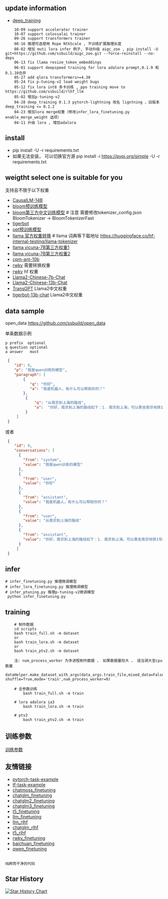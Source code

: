 ## update information
   - [deep_training](https://github.com/ssbuild/deep_training)

```text
    10-09 support accelerator trainer
    10-07 support colossalai trainer
    09-26 support transformers trainer
    08-16 推理可选使用 Rope NtkScale , 不训练扩展推理长度
    08-02 增加 muti lora infer 例子, 手动升级 aigc_zoo , pip install -U git+https://github.com/ssbuild/aigc_zoo.git --force-reinstall --no-deps
    06-13 fix llama resize_token_embeddings
    06-01 support deepspeed training for lora adalora prompt,0.1.9 和 0.1.10合并
    05-27 add qlora transformers>=4.30
    05-24 fix p-tuning-v2 load weight bugs
    05-12 fix lora int8 多卡训练 , ppo training move to https://github.com/ssbuild/rlhf_llm
    05-02 增加p-tuning-v2
    04-28 deep_training 0.1.3 pytorch-lightning 改名 ligntning ，旧版本 deep_training <= 0.1.2
    04-23 增加lora merge权重（修改infer_lora_finetuning.py enable_merge_weight 选项）
    04-11 升级 lora , 增加adalora
```
   

## install
  - pip install -U -r requirements.txt
  - 如果无法安装， 可以切换官方源 pip install -i https://pypi.org/simple -U -r requirements.txt



## weigtht select one is suitable for you
支持且不限于以下权重    
- [CausalLM-14B](https://huggingface.co/CausalLM/14B)
- [bloom预训练模型](https://huggingface.co/bigscience)
- [bloom第三方中文训练模型](https://huggingface.co/Langboat/bloom-6b4-zh)  # 注意 需要修改tokenizer_config.json BloomTokenizer -> BloomTokenizerFast
- [tigerbot](https://huggingface.co/TigerResearch)
- [opt预训练模型](https://huggingface.co/facebook)
- [llama 官方权重转换](https://huggingface.co/decapoda-research) #  llama 词典等下载地址 https://huggingface.co/hf-internal-testing/llama-tokenizer
- [llama vicuna-7B第三方权重1](https://huggingface.co/TheBloke/vicuna-7B-1.1-HF)
- [llama vicuna-7B第三方权重2](https://huggingface.co/Tribbiani/vicuna-7b)
- [cpm-ant-10b](https://huggingface.co/openbmb/cpm-ant-10b)
- [rwkv](https://huggingface.co/BlinkDL) 需要转换权重
- [rwkv](https://huggingface.co/RWKV/rwkv-4-169m-pile) hf 权重
- [Llama2-Chinese-7b-Chat](https://huggingface.co/FlagAlpha/Llama2-Chinese-7b-Chat)
- [Llama2-Chinese-13b-Chat](https://huggingface.co/FlagAlpha/Llama2-Chinese-13b-Chat)
- [TransGPT](https://huggingface.co/DUOMO-Lab/TransGPT-v0) Llama2中文权重
- [tigerbot-13b-chat](https://huggingface.co/TigerResearch/tigerbot-13b-chat) Llama2中文权重

## data sample
   open_data https://github.com/ssbuild/open_data
   
单条数据示例
```text
p prefix  optional
q question optional
a answer   must

```

```json
 {
    "id": 0, 
    "p": "我是qwen训练的模型",
    "paragraph": [
        {
           "q": "你好",
           "a": "我是机器人，有什么可以帮助你的？"
        },
         {
             "q": "从南京到上海的路线",
             "a":  "你好，南京到上海的路线如下：1. 南京到上海，可以乘坐南京地铁1号线，在南京站乘坐轨道交通1号线。2. 南京到浦东机场，可以搭乘上海地铁1号，在陆家嘴站乘坐地铁1线，在浦东国际机场站乘坐机场快线，前往上海浦东国际机场。3. 上海到南京，可以换乘上海地铁2号线，从南京站换乘地铁2线，再从南京南站换乘地铁1路，然后到达上海站"
         }
     ]
 }

```

或者

```json
 {
    "id": 0,
    "conversations": [
      {
        "from": "system",
        "value": "我是qwen训练的模型"
      },
      {
        "from": "user",
        "value": "你好"
      },
      {
        "from": "assistant",
        "value": "我是机器人，有什么可以帮助你的？"
      },
      {
        "from": "user",
        "value": "从南京到上海的路线"
      },
      {
        "from": "assistant",
        "value": "你好，南京到上海的路线如下：1. 南京到上海，可以乘坐南京地铁1号线，在南京站乘坐轨道交通1号线。2. 南京到浦东机场，可以搭乘上海地铁1号，在陆家嘴站乘坐地铁1线，在浦东国际机场站乘坐机场快线，前往上海浦东国际机场。3. 上海到南京，可以换乘上海地铁2号线，从南京站换乘地铁2线，再从南京南站换乘地铁1路，然后到达上海站"
      }
     ]
 }
```


## infer
    # infer_finetuning.py 推理微调模型
    # infer_lora_finetuning.py 推理微调模型
    # infer_ptuning.py 推理p-tuning-v2微调模型
     python infer_finetuning.py



## training
```text
    # 制作数据
    cd scripts
    bash train_full.sh -m dataset 
    or
    bash train_lora.sh -m dataset 
    or
    bash train_ptv2.sh -m dataset 
    
    注: num_process_worker 为多进程制作数据 ， 如果数据量较大 ， 适当调大至cpu数量
    dataHelper.make_dataset_with_args(data_args.train_file,mixed_data=False, shuffle=True,mode='train',num_process_worker=0)
    
    # 全参数训练 
        bash train_full.sh -m train
        
    # lora adalora ia3 
        bash train_lora.sh -m train
        
    # ptv2
        bash train_ptv2.sh -m train
```
   
## 训练参数
[训练参数](args.MD)

## 友情链接

- [pytorch-task-example](https://github.com/ssbuild/pytorch-task-example)
- [tf-task-example](https://github.com/ssbuild/tf-task-example)
- [chatmoss_finetuning](https://github.com/ssbuild/chatmoss_finetuning)
- [chatglm_finetuning](https://github.com/ssbuild/chatglm_finetuning)
- [chatglm2_finetuning](https://github.com/ssbuild/chatglm2_finetuning)
- [chatglm3_finetuning](https://github.com/ssbuild/chatglm3_finetuning)
- [t5_finetuning](https://github.com/ssbuild/t5_finetuning)
- [llm_finetuning](https://github.com/ssbuild/llm_finetuning)
- [llm_rlhf](https://github.com/ssbuild/llm_rlhf)
- [chatglm_rlhf](https://github.com/ssbuild/chatglm_rlhf)
- [t5_rlhf](https://github.com/ssbuild/t5_rlhf)
- [rwkv_finetuning](https://github.com/ssbuild/rwkv_finetuning)
- [baichuan_finetuning](https://github.com/ssbuild/baichuan_finetuning)
- [qwen_finetuning](https://github.com/ssbuild/qwen_finetuning)

## 
    纯粹而干净的代码

## Star History

[![Star History Chart](https://api.star-history.com/svg?repos=ssbuild/llm_finetuning&type=Date)](https://star-history.com/#ssbuild/llm_finetuning&Date)